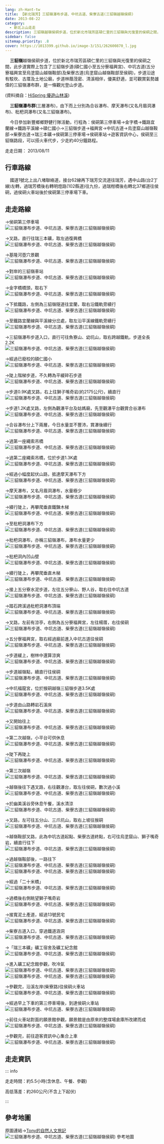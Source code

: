 ```yaml
---
lang: zh-Hant-tw
title: 【新北瑞芳】三貂嶺瀑布步道、中坑古道、柴寮古道(三貂嶺越嶺侯硐)
date: 2013-08-22
category: 
  - 新北上山走走
description: 三貂嶺越嶺侯硐步道，位於新北市瑞芳區碩仁里的三貂嶺與光復里的侯硐之間，此步道實際上包含了三貂嶺步道(碩仁國小至五分寮福興宮)、中坑古道(五分寮福興宮至烏塗窟山越嶺鞍部)及柴寮古道(烏塗窟山越嶺鞍部至侯硐)，步道沿途有駁坎、古厝及土地公廟，步道林蔭茂密、清溪相伴，優美舒適，並可觀賞氣勢雄偉的三貂嶺瀑布群，是一條觀光登山步道。
sidebar: false
sitemap.priority: .8
cover: https://1013399.github.io/image-3/151/262600870_l.jpg
---
```


    **三貂嶺**越嶺侯硐步道，位於新北市瑞芳區碩仁里的三貂嶺與光復里的侯硐之間，此步道實際上包含了三貂嶺步道(碩仁國小至五分寮福興宮)、中坑古道(五分寮福興宮至烏塗窟山越嶺鞍部)及柴寮古道(烏塗窟山越嶺鞍部至侯硐)，步道沿途有駁坎、古厝及土地公廟，步道林蔭茂密、清溪相伴，優美舒適，並可觀賞氣勢雄偉的三貂嶺瀑布群，是一條觀光登山步道。

<!-- more -->

(資料摘自：[HiSpring 優遊山林溪](http://gohiking.myweb.hinet.net/h4/NECsandiaoling.htm))  


    **三貂嶺瀑布群**(三層瀑布)，由下而上分別為合谷瀑布、摩天瀑布(又名月眉洞瀑布)、枇杷洞瀑布(又名三貂嶺瀑布)。  

    今日參加新豐鄉鄉野健行隊活動，行程為：侯硐第三停車場→金字橋→鐵路宜蘭線→鐵路平溪線→碩仁國小→三貂嶺步道→福興宮→中坑古道→烏塗窟山越嶺鞍部→柴寮古道→瑞三本礦→侯硐第三停車場→侯硐車站→遊客資訊中心，侯硐至三貂嶺路段，可以搭火車代步，少走約40分鐘路程。

走走日期： 2013/08/11

## 行車路線
    國道1號北上出八堵聯絡道，接台62線再下瑞芳交流道往瑞芳，遇中山路(台2丁線)左轉，過瑞芳橋後右轉明燈路(102縣道)往九份，過瑞柑橋後右轉北37鄉道往侯硐，過侯硐火車站後於侯硐第三停車場下車。

## 走走路線  
→侯硐第三停車場  
![三貂嶺瀑布步道、中坑古道、柴寮古道(三貂嶺越嶺侯硐)](https://1013399.github.io/image-3/151/262600846_l.jpg)

→叉路，直行往瑞三本礦，取左過復興橋  
![三貂嶺瀑布步道、中坑古道、柴寮古道(三貂嶺越嶺侯硐)](https://1013399.github.io/image-3/151/262600853_l.jpg)

→基隆河壺穴景觀  
![三貂嶺瀑布步道、中坑古道、柴寮古道(三貂嶺越嶺侯硐)](https://1013399.github.io/image-3/151/262600857_l.jpg)

→對岸的三貂嶺車站  
![三貂嶺瀑布步道、中坑古道、柴寮古道(三貂嶺越嶺侯硐)](https://1013399.github.io/image-3/151/262600860_l.jpg)

→金字橋橋頭，取右下  
![三貂嶺瀑布步道、中坑古道、柴寮古道(三貂嶺越嶺侯硐)](https://1013399.github.io/image-3/151/262600862_l.jpg)

→下抵鐵路，左側為三貂嶺隧道往宜蘭，取右沿鐵軌旁續行  
![三貂嶺瀑布步道、中坑古道、柴寮古道(三貂嶺越嶺侯硐)](https://1013399.github.io/image-3/151/262600865_l.jpg)

→至鐵路宜蘭線與平溪線分岔處，取左沿平溪線鐵軌旁續行  
![三貂嶺瀑布步道、中坑古道、柴寮古道(三貂嶺越嶺侯硐)](https://1013399.github.io/image-3/151/262600870_l.jpg)

→三貂嶺瀑布步道入口，直行可往魚寮山、幼坑山，取右跨越鐵軌，步道全長2.2K  
![三貂嶺瀑布步道、中坑古道、柴寮古道(三貂嶺越嶺侯硐)](https://1013399.github.io/image-3/151/262600874_l.jpg)

→經過已廢校的碩仁國小  
![三貂嶺瀑布步道、中坑古道、柴寮古道(三貂嶺越嶺侯硐)](https://1013399.github.io/image-3/151/262600878_l.jpg)

→陡上階梯步道，不久轉為平緩碎石步道  
![三貂嶺瀑布步道、中坑古道、柴寮古道(三貂嶺越嶺侯硐)](https://1013399.github.io/image-3/151/262600883_l.jpg)

→步道0.9K處叉路，右上往獅子嘴奇岩(約2175公尺)，續直行  
![三貂嶺瀑布步道、中坑古道、柴寮古道(三貂嶺越嶺侯硐)](https://1013399.github.io/image-3/151/262600889_l.jpg)

→步道1.2K處叉路，左側為觀瀑平台及姑媽廟，先至觀瀑平台觀賞合谷瀑布  
![三貂嶺瀑布步道、中坑古道、柴寮古道(三貂嶺越嶺侯硐)](https://1013399.github.io/image-3/151/262600893_l.jpg)

→合谷瀑布分上下兩層，今日水量並不豐沛，賞瀑後續行  
![三貂嶺瀑布步道、中坑古道、柴寮古道(三貂嶺越嶺侯硐)](https://1013399.github.io/image-3/151/262600900_l.jpg)

→過第一座繩索吊橋  
![三貂嶺瀑布步道、中坑古道、柴寮古道(三貂嶺越嶺侯硐)](https://1013399.github.io/image-3/151/262600904_l.jpg)

→過第二座繩索吊橋，位於步道1.3K處  
![三貂嶺瀑布步道、中坑古道、柴寮古道(三貂嶺越嶺侯硐)](https://1013399.github.io/image-3/151/262600912_l.jpg)

→經過小幅度起伏山路，抵達摩天瀑布下方  
![三貂嶺瀑布步道、中坑古道、柴寮古道(三貂嶺越嶺侯硐)](https://1013399.github.io/image-3/151/262600920_l.jpg)

→摩天瀑布，又名月眉洞瀑布，水量極少  
![三貂嶺瀑布步道、中坑古道、柴寮古道(三貂嶺越嶺侯硐)](https://1013399.github.io/image-3/151/262600923_l.jpg)

→續行陡上，再攀爬垂直鐵鍊木梯  
![三貂嶺瀑布步道、中坑古道、柴寮古道(三貂嶺越嶺侯硐)](https://1013399.github.io/image-3/151/262600929_l.jpg)

→至枇杷洞瀑布下方  
![三貂嶺瀑布步道、中坑古道、柴寮古道(三貂嶺越嶺侯硐)](https://1013399.github.io/image-3/151/262600931_l.jpg)

→枇杷洞瀑布，亦稱三貂嶺瀑布，瀑布水量更少  
![三貂嶺瀑布步道、中坑古道、柴寮古道(三貂嶺越嶺侯硐)](https://1013399.github.io/image-3/151/262600936_l.jpg)

→枇杷洞內凹山壁  
![三貂嶺瀑布步道、中坑古道、柴寮古道(三貂嶺越嶺侯硐)](https://1013399.github.io/image-3/151/262600942_l.jpg)

→續行陡上，再攀爬垂直木梯  
![三貂嶺瀑布步道、中坑古道、柴寮古道(三貂嶺越嶺侯硐)](https://1013399.github.io/image-3/151/262600940_l.jpg)

→接上五分寮水泥步道，左往五分寮山、野人谷，取右往中坑古道  
![三貂嶺瀑布步道、中坑古道、柴寮古道(三貂嶺越嶺侯硐)](https://1013399.github.io/image-3/151/262600947_l.jpg)

→踏石跨溪過枇杷洞瀑布頂端  
![三貂嶺瀑布步道、中坑古道、柴寮古道(三貂嶺越嶺侯硐)](https://1013399.github.io/image-3/151/262600949_l.jpg)

→叉路，左前有涼亭，右側為五分寮福興宮，左往楊厝，右往侯硐  
![三貂嶺瀑布步道、中坑古道、柴寮古道(三貂嶺越嶺侯硐)](https://1013399.github.io/image-3/151/262600956_l.jpg)

→五分寮福興宮，取右經過廟前進入中坑古道往侯硐  
![三貂嶺瀑布步道、中坑古道、柴寮古道(三貂嶺越嶺侯硐)](https://1013399.github.io/image-3/151/262600952_l.jpg)

→步道緩上，樹林中還算涼爽  
![三貂嶺瀑布步道、中坑古道、柴寮古道(三貂嶺越嶺侯硐)](https://1013399.github.io/image-3/151/262600961_l.jpg)

→步道越嶺點，續直行往侯硐  
![三貂嶺瀑布步道、中坑古道、柴寮古道(三貂嶺越嶺侯硐)](https://1013399.github.io/image-3/151/262600966_l.jpg)

→中坑福龍宮，位於猴硐越嶺三貂嶺步道3.5K處  
![三貂嶺瀑布步道、中坑古道、柴寮古道(三貂嶺越嶺侯硐)](https://1013399.github.io/image-3/151/262600971_l.jpg)

→步道由山路轉岩石溪床  
![三貂嶺瀑布步道、中坑古道、柴寮古道(三貂嶺越嶺侯硐)](https://1013399.github.io/image-3/151/262600975_l.jpg)

→又開始往上  
![三貂嶺瀑布步道、中坑古道、柴寮古道(三貂嶺越嶺侯硐)](https://1013399.github.io/image-3/151/262600980_l.jpg)

→第二次越嶺，小平台可供休息  
![三貂嶺瀑布步道、中坑古道、柴寮古道(三貂嶺越嶺侯硐)](https://1013399.github.io/image-3/151/262600983_l.jpg)

→陡下再陡上  
![三貂嶺瀑布步道、中坑古道、柴寮古道(三貂嶺越嶺侯硐)](https://1013399.github.io/image-3/151/262600987_l.jpg)

→第三次越嶺  
![三貂嶺瀑布步道、中坑古道、柴寮古道(三貂嶺越嶺侯硐)](https://1013399.github.io/image-3/151/262600993_l.jpg)

→越嶺後往下遇叉路，右往觀瀑台，取左往侯硐，數次過小溪  
![三貂嶺瀑布步道、中坑古道、柴寮古道(三貂嶺越嶺侯硐)](https://1013399.github.io/image-3/151/262600999_l.jpg)

→於幽美溪谷旁休息午餐，溪水清涼  
![三貂嶺瀑布步道、中坑古道、柴寮古道(三貂嶺越嶺侯硐)](https://1013399.github.io/image-3/151/262601000_l.jpg)

→叉路，左可往五分山、三爪坑山，取右上坡往猴硐  
![三貂嶺瀑布步道、中坑古道、柴寮古道(三貂嶺越嶺侯硐)](https://1013399.github.io/image-3/151/262601004_l.jpg)

→越嶺鞍部叉路，此為中坑古道起點、柴寮古道終點，右可往烏塗窟山、獅子嘴奇岩，續直行往下  
![三貂嶺瀑布步道、中坑古道、柴寮古道(三貂嶺越嶺侯硐)](https://1013399.github.io/image-3/151/262601007_l.jpg)

→過越嶺鞍部後，一路往下  
![三貂嶺瀑布步道、中坑古道、柴寮古道(三貂嶺越嶺侯硐)](https://1013399.github.io/image-3/151/262601013_l.jpg)  
![三貂嶺瀑布步道、中坑古道、柴寮古道(三貂嶺越嶺侯硐)](https://1013399.github.io/image-3/151/262601015_l.jpg)

→經過「二十米橋」  
![三貂嶺瀑布步道、中坑古道、柴寮古道(三貂嶺越嶺侯硐)](https://1013399.github.io/image-3/151/262601020_l.jpg)

→過橋後右側眺望獅子嘴奇岩  
![三貂嶺瀑布步道、中坑古道、柴寮古道(三貂嶺越嶺侯硐)](https://1013399.github.io/image-3/151/262601024_l.jpg)

→接寬泥土產道，經過13號民宅  
![三貂嶺瀑布步道、中坑古道、柴寮古道(三貂嶺越嶺侯硐)](https://1013399.github.io/image-3/151/262601029_l.jpg)

→柴寮古道入口，穿過鐵道涵洞  
![三貂嶺瀑布步道、中坑古道、柴寮古道(三貂嶺越嶺侯硐)](https://1013399.github.io/image-3/151/262601036_l.jpg)

→「瑞三本礦」礦工宿舍及礦工紀念館  
![三貂嶺瀑布步道、中坑古道、柴寮古道(三貂嶺越嶺侯硐)](https://1013399.github.io/image-3/151/262601040_l.jpg)

→進入礦工紀念館參觀，吹冷氣  
![三貂嶺瀑布步道、中坑古道、柴寮古道(三貂嶺越嶺侯硐)](https://1013399.github.io/image-3/151/262601045_l.jpg)  
![三貂嶺瀑布步道、中坑古道、柴寮古道(三貂嶺越嶺侯硐)](https://1013399.github.io/image-3/151/262601049_l.jpg)

→參觀完，沿溪左岸(柴寮路)往侯硐火車站  
![三貂嶺瀑布步道、中坑古道、柴寮古道(三貂嶺越嶺侯硐)](https://1013399.github.io/image-3/151/262601055_l.jpg)

→經過早上下車的第三停車場後，到達侯硐火車站  
![三貂嶺瀑布步道、中坑古道、柴寮古道(三貂嶺越嶺侯硐)](https://1013399.github.io/image-3/151/262601059_l.jpg)

→前往火車站對面的願景館參觀，願景館是由原來的整煤場倉庫所改建而成  
![三貂嶺瀑布步道、中坑古道、柴寮古道(三貂嶺越嶺侯硐)](https://1013399.github.io/image-3/151/262601063_l.jpg)

→參觀完，前往遊客資訊中心集合上車  
![三貂嶺瀑布步道、中坑古道、柴寮古道(三貂嶺越嶺侯硐)](https://1013399.github.io/image-3/151/262601064_l.jpg)


## 走走資訊

::: info

走走時間：約5.5小時(含休息、午餐、參觀)

高低落差：約260公尺(不含上下起伏)

:::

## 參考地圖  
原圖連結→[Tony的自然人文旅記](http://www.tonyhuang39.com/tony0440/tony0440.html)
![三貂嶺瀑布步道、中坑古道、柴寮古道(三貂嶺越嶺侯硐) 參考地圖](https://1013399.github.io/image-3/151/262601204_l.jpg)